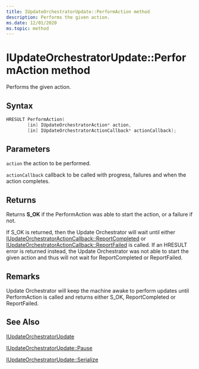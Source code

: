 ```yaml
---
title: IUpdateOrchestratorUpdate::PerformAction method
description: Performs the given action.
ms.date: 12/01/2020
ms.topic: method
---
```


# IUpdateOrchestratorUpdate::PerformAction method

Performs the given action.

## Syntax
```cpp
HRESULT PerformAction(
        [in] IUpdateOrchestratorAction* action,
        [in] IUpdateOrchestratorActionCallback* actionCallback);
```

## Parameters

`action`
the action to be performed.

`actionCallback`
callback to be called with progress, failures and when the action completes.

## Returns
Returns **S_OK** if the PerformAction was able to start the action, or a failure if not. 

If S_OK is returned, then the Update Orchestrator will wait until either [IUpdateOrchestratorActionCallback::ReportCompleted](iupdateorchestratoractioncallback-reportcompleted.md) or [IUpdateOrchestratorActionCallback::ReportFailed](iupdateorchestratoractioncallback-reportfailed.md) is called. If an HRESULT error is returned instead, the Update Orchestrator was not able to start the given action and thus will not wait for ReportCompleted or ReportFailed.

## Remarks

Update Orchestrator will keep the machine awake to perform updates until PerformAction is called and returns either S_OK, ReportCompleted or ReportFailed.

## See Also

[IUpdateOrchestratorUpdate](iupdateorchestratorupdate.md)

[IUpdateOrchestratorUpdate::Pause](iupdateorchestratorupdate-pause.md)

[IUpdateOrchestratorUpdate::Serialize](iupdateorchestratorupdate-serialize.md)